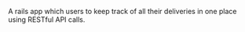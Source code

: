 A rails app which users to keep track of all their deliveries in one place using RESTful API calls.
